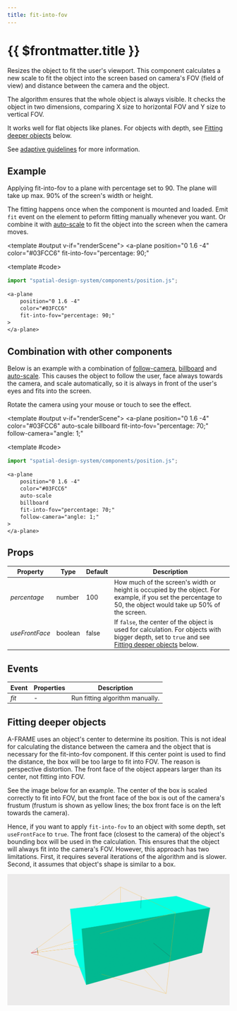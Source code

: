 ```yaml
---
title: fit-into-fov
---
```


<script setup lang="ts">
import { ref, onMounted } from "vue";
import ComponentExample from "../vue/ComponentExample.vue";

const renderScene = ref(false);

onMounted(async () => {
    try {
        await import("spatial-design-system/components/position.js");
        renderScene.value = true;
    } catch (e) {
        console.error(e);
    }
});
</script>

# {{ $frontmatter.title }}

Resizes the object to fit the user's viewport. This component calculates a new scale to fit the object into the screen based on camera's FOV (field of view) and distance between the camera and the object.

The algorithm ensures that the whole object is always visible. It checks the object in two dimensions, comparing X size to horizontal FOV and Y size to vertical FOV. 

It works well for flat objects like planes. For objects with depth, see [Fitting deeper objects](#fitting-deeper-objects) below.

See [adaptive guidelines](/guidelines/adaptive) for more information.

## Example

Applying fit-into-fov to a plane with percentage set to 90. The plane will take up max. 90% of the screen's width or height.

The fitting happens once when the component is mounted and loaded. Emit `fit` event on the element to peform fitting manually whenever you want. 
Or combine it with [auto-scale](/ar-vr-components/auto-scale) to fit the object into the screen when the camera moves.

<ComponentExample :fixed="true">

<template #output v-if="renderScene">
<a-plane
position="0 1.6 -4"
color="#03FCC6"
fit-into-fov="percentage: 90;"
></a-plane>
</template>

<template #code>

```js
import "spatial-design-system/components/position.js";
```

```html-vue
<a-plane
    position="0 1.6 -4" 
    color="#03FCC6" 
    fit-into-fov="percentage: 90;"
>
</a-plane>
```

</template>

</ComponentExample>

## Combination with other components

Below is an example with a combination of [follow-camera](/ar-vr-components/follow-camera), [billboard](/ar-vr-components/billboard) and [auto-scale](/ar-vr-components/auto-scale). 
This causes the object to follow the user, face always towards the camera, and scale automatically, so it is always in front of the user's eyes and fits into the screen.

Rotate the camera using your mouse or touch to see the effect.

<ComponentExample>

<template #output v-if="renderScene">
<a-plane 
    position="0 1.6 -4" 
    color="#03FCC6"
    auto-scale
    billboard
    fit-into-fov="percentage: 70;"
    follow-camera="angle: 1;"
></a-plane>
<a-box position="0 -0.7 0" width="14" height="0.1" depth="14" src="../grid-light-1850w.png"></a-box>
</template>

<template #code>

```js
import "spatial-design-system/components/position.js";
```

```html-vue
<a-plane
    position="0 1.6 -4" 
    color="#03FCC6" 
    auto-scale
    billboard
    fit-into-fov="percentage: 70;"
    follow-camera="angle: 1;"
>
</a-plane>
```

</template>

</ComponentExample>

## Props

| Property       | Type    | Default | Description                                                                                                                                                                 |
|----------------|---------|---------|-----------------------------------------------------------------------------------------------------------------------------------------------------------------------------|
| _percentage_   | number  | 100     | How much of the screen's width or height is occupied by the object. For example, if you set the percentage to 50, the object would take up 50% of the screen.               |
| _useFrontFace_ | boolean | false   | If `false`, the center of the object is used for calculation. For objects with bigger depth, set to `true` and see [Fitting deeper objects](#fitting-deeper-objects) below. |

## Events

| Event | Properties | Description                     |
|-------|------------|---------------------------------| 
| _fit_ | -          | Run fitting algorithm manually. |

## Fitting deeper objects

A-FRAME uses an object's center to determine its position. This is not ideal for calculating the distance between the camera and the object that is necessary for the fit-into-fov component.
If this center point is used to find the distance, the box will be too large to fit into FOV.
The reason is perspective distortion. The front face of the object appears larger than its center, not fitting into FOV.

See the image below for an example. The center of the box is scaled correctly to fit into FOV, but the front face of the box is out of the camera's frustum (frustum is shown as yellow lines; the box front face is on the left towards the camera).

Hence, if you want to apply `fit-into-fov` to an object with some depth, set `useFrontFace` to `true`.
The front face (closest to the camera) of the object's bounding box will be used in the calculation. This ensures that the object will always fit into the camera's FOV. 
However, this approach has two limitations. First, it requires several iterations of the algorithm and is slower. Second, it assumes that object's shape is similar to a box.

![fit-into-fov](../assets/components/fit-into-fov-deep-object.png)
